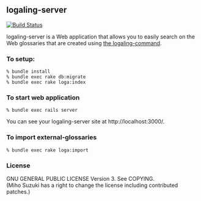 ## logaling-server

[![Build Status](https://secure.travis-ci.org/logaling/logaling-server.png)](http://travis-ci.org/logaling/logaling-server)

logaling-server is a Web application that allows you to easily search on the Web glossaries that are created using [the logaling-command](http://logaling.github.com/).

### To setup:

    % bundle install
    % bundle exec rake db:migrate
    % bundle exec rake loga:index

### To start web application

    % bundle exec rails server

You can see your logaling-server site at http://localhost:3000/.

### To import external-glossaries

    % bundle exec rake loga:import

### License

  GNU GENERAL PUBLIC LICENSE Version 3. See COPYING.<br/>
(Miho Suzuki has a right to change the license including contributed patches.)

